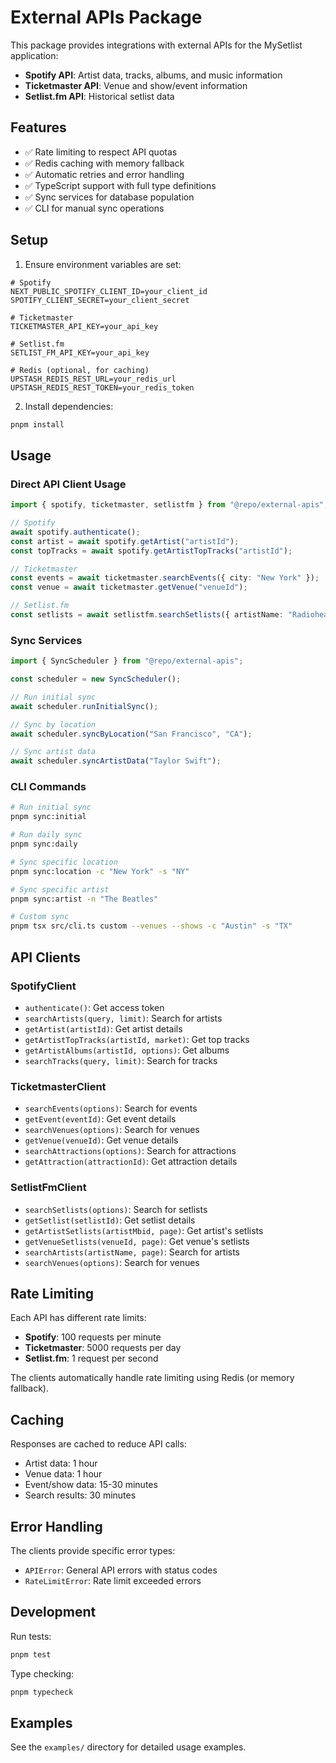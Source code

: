 # External APIs Package

This package provides integrations with external APIs for the MySetlist application:

- **Spotify API**: Artist data, tracks, albums, and music information
- **Ticketmaster API**: Venue and show/event information
- **Setlist.fm API**: Historical setlist data

## Features

- ✅ Rate limiting to respect API quotas
- ✅ Redis caching with memory fallback
- ✅ Automatic retries and error handling
- ✅ TypeScript support with full type definitions
- ✅ Sync services for database population
- ✅ CLI for manual sync operations

## Setup

1. Ensure environment variables are set:

```env
# Spotify
NEXT_PUBLIC_SPOTIFY_CLIENT_ID=your_client_id
SPOTIFY_CLIENT_SECRET=your_client_secret

# Ticketmaster
TICKETMASTER_API_KEY=your_api_key

# Setlist.fm
SETLIST_FM_API_KEY=your_api_key

# Redis (optional, for caching)
UPSTASH_REDIS_REST_URL=your_redis_url
UPSTASH_REDIS_REST_TOKEN=your_redis_token
```

2. Install dependencies:

```bash
pnpm install
```

## Usage

### Direct API Client Usage

```typescript
import { spotify, ticketmaster, setlistfm } from "@repo/external-apis";

// Spotify
await spotify.authenticate();
const artist = await spotify.getArtist("artistId");
const topTracks = await spotify.getArtistTopTracks("artistId");

// Ticketmaster
const events = await ticketmaster.searchEvents({ city: "New York" });
const venue = await ticketmaster.getVenue("venueId");

// Setlist.fm
const setlists = await setlistfm.searchSetlists({ artistName: "Radiohead" });
```

### Sync Services

```typescript
import { SyncScheduler } from "@repo/external-apis";

const scheduler = new SyncScheduler();

// Run initial sync
await scheduler.runInitialSync();

// Sync by location
await scheduler.syncByLocation("San Francisco", "CA");

// Sync artist data
await scheduler.syncArtistData("Taylor Swift");
```

### CLI Commands

```bash
# Run initial sync
pnpm sync:initial

# Run daily sync
pnpm sync:daily

# Sync specific location
pnpm sync:location -c "New York" -s "NY"

# Sync specific artist
pnpm sync:artist -n "The Beatles"

# Custom sync
pnpm tsx src/cli.ts custom --venues --shows -c "Austin" -s "TX"
```

## API Clients

### SpotifyClient

- `authenticate()`: Get access token
- `searchArtists(query, limit)`: Search for artists
- `getArtist(artistId)`: Get artist details
- `getArtistTopTracks(artistId, market)`: Get top tracks
- `getArtistAlbums(artistId, options)`: Get albums
- `searchTracks(query, limit)`: Search for tracks

### TicketmasterClient

- `searchEvents(options)`: Search for events
- `getEvent(eventId)`: Get event details
- `searchVenues(options)`: Search for venues
- `getVenue(venueId)`: Get venue details
- `searchAttractions(options)`: Search for attractions
- `getAttraction(attractionId)`: Get attraction details

### SetlistFmClient

- `searchSetlists(options)`: Search for setlists
- `getSetlist(setlistId)`: Get setlist details
- `getArtistSetlists(artistMbid, page)`: Get artist's setlists
- `getVenueSetlists(venueId, page)`: Get venue's setlists
- `searchArtists(artistName, page)`: Search for artists
- `searchVenues(options)`: Search for venues

## Rate Limiting

Each API has different rate limits:

- **Spotify**: 100 requests per minute
- **Ticketmaster**: 5000 requests per day
- **Setlist.fm**: 1 request per second

The clients automatically handle rate limiting using Redis (or memory fallback).

## Caching

Responses are cached to reduce API calls:

- Artist data: 1 hour
- Venue data: 1 hour
- Event/show data: 15-30 minutes
- Search results: 30 minutes

## Error Handling

The clients provide specific error types:

- `APIError`: General API errors with status codes
- `RateLimitError`: Rate limit exceeded errors

## Development

Run tests:

```bash
pnpm test
```

Type checking:

```bash
pnpm typecheck
```

## Examples

See the `examples/` directory for detailed usage examples.
